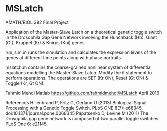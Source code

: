 # MSLatch
AMATH/BIOL 382 Final Project

Application of the Master-Slave Latch on a theoretical genetic toggle switch in the Drosophila Gap Gene Network involving the Hunchback (Hb), Giant (Gt), Kruppel (Kr) & Knirps (Kni) genes.

run_sim.m runs the simulation and calculates the expression levels of the genes at different time points along with phase portraits.

mslatch.m contains the coarse-grained nonlinear system of differential equations modelling the Master-Slave Latch. Modify the if statement to perform operations. The operations are SET (Kr ON), Reset (Gt ON) & Toggle (Kr, Gt ON).

Tahmid Mehdi 
Matlab
https://github.com/tahmidmehdi/MSLatch 
April 2016

References
Hillenbrand P, Fritz G, Gerland U (2013) Biological Signal Processing with a Genetic Toggle Switch. PLoS ONE 8(7): e68345. doi:10.1371/journal.pone.0068345
Papatsenko D, Levine M (2011) The Drosophila gap gene network is composed of two parallel toggle switches. PLoS One 6: e21145.
